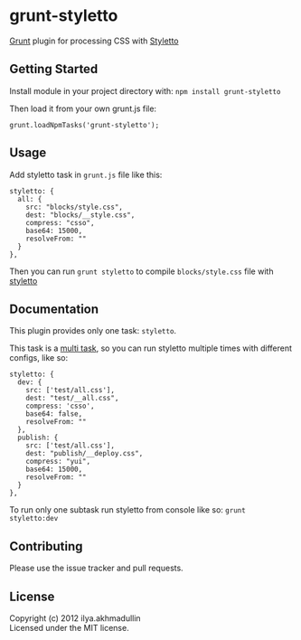 # grunt-styletto

[Grunt](https://github.com/cowboy/grunt) plugin for processing CSS with [Styletto](https://github.com/iAdramelk/styletto)

## Getting Started
Install module in your project directory with: `npm install grunt-styletto`  

Then load it from your own grunt.js file:

`grunt.loadNpmTasks('grunt-styletto');`

## Usage
Add styletto task in `grunt.js` file like this:
```
styletto: {
  all: {
    src: "blocks/style.css",
    dest: "blocks/__style.css",
    compress: "csso",
    base64: 15000,
    resolveFrom: ""
  }
},
```
Then you can run `grunt styletto` to compile `blocks/style.css` file with [styletto](https://github.com/iAdramelk/styletto)  

## Documentation

This plugin provides only one task: `styletto`.  

This task is a [multi task][types_of_tasks], so you can run styletto multiple times with different configs, like so:  
  
```
styletto: {
  dev: {
    src: ['test/all.css'],
    dest: "test/__all.css",
    compress: 'csso',
    base64: false,
    resolveFrom: ""
  },
  publish: {
    src: ['test/all.css'],
    dest: "publish/__deploy.css",
    compress: "yui",
    base64: 15000,
    resolveFrom: ""
  }
},
```
To run only one subtask run styletto from console like so: `grunt styletto:dev`  



## Contributing
Please use the issue tracker and pull requests.

## License
Copyright (c) 2012 ilya.akhmadullin  
Licensed under the MIT license.  


[types_of_tasks]: https://github.com/cowboy/grunt/blob/master/docs/types_of_tasks.md
